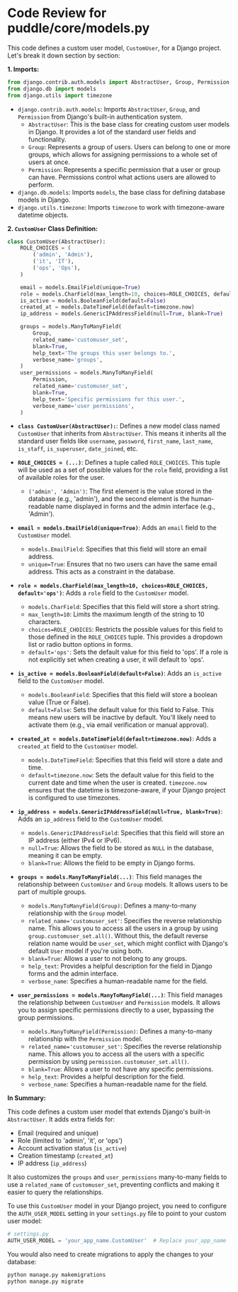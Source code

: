 # Code Review for puddle/core/models.py

This code defines a custom user model, `CustomUser`, for a Django project. Let's break it down section by section:

**1. Imports:**

```python
from django.contrib.auth.models import AbstractUser, Group, Permission
from django.db import models
from django.utils import timezone
```

*   `django.contrib.auth.models`: Imports `AbstractUser`, `Group`, and `Permission` from Django's built-in authentication system.
    *   `AbstractUser`:  This is the base class for creating custom user models in Django. It provides a lot of the standard user fields and functionality.
    *   `Group`: Represents a group of users.  Users can belong to one or more groups, which allows for assigning permissions to a whole set of users at once.
    *   `Permission`: Represents a specific permission that a user or group can have.  Permissions control what actions users are allowed to perform.
*   `django.db.models`: Imports `models`, the base class for defining database models in Django.
*   `django.utils.timezone`: Imports `timezone` to work with timezone-aware datetime objects.

**2. `CustomUser` Class Definition:**

```python
class CustomUser(AbstractUser):
    ROLE_CHOICES = (
        ('admin', 'Admin'),
        ('it', 'IT'),
        ('ops', 'Ops'),
    )

    email = models.EmailField(unique=True)
    role = models.CharField(max_length=10, choices=ROLE_CHOICES, default='ops')
    is_active = models.BooleanField(default=False)
    created_at = models.DateTimeField(default=timezone.now)
    ip_address = models.GenericIPAddressField(null=True, blank=True)

    groups = models.ManyToManyField(
        Group,
        related_name='customuser_set',
        blank=True,
        help_text='The groups this user belongs to.',
        verbose_name='groups',
    )
    user_permissions = models.ManyToManyField(
        Permission,
        related_name='customuser_set',
        blank=True,
        help_text='Specific permissions for this user.',
        verbose_name='user permissions',
    )
```

*   **`class CustomUser(AbstractUser):`**: Defines a new model class named `CustomUser` that inherits from `AbstractUser`.  This means it inherits all the standard user fields like `username`, `password`, `first_name`, `last_name`, `is_staff`, `is_superuser`, `date_joined`, etc.

*   **`ROLE_CHOICES = (...)`**: Defines a tuple called `ROLE_CHOICES`. This tuple will be used as a set of possible values for the `role` field, providing a list of available roles for the user.
    *   `('admin', 'Admin')`:  The first element is the value stored in the database (e.g., 'admin'), and the second element is the human-readable name displayed in forms and the admin interface (e.g., 'Admin').

*   **`email = models.EmailField(unique=True)`**: Adds an `email` field to the `CustomUser` model.
    *   `models.EmailField`:  Specifies that this field will store an email address.
    *   `unique=True`:  Ensures that no two users can have the same email address. This acts as a constraint in the database.

*   **`role = models.CharField(max_length=10, choices=ROLE_CHOICES, default='ops')`**:  Adds a `role` field to the `CustomUser` model.
    *   `models.CharField`:  Specifies that this field will store a short string.
    *   `max_length=10`:  Limits the maximum length of the string to 10 characters.
    *   `choices=ROLE_CHOICES`:  Restricts the possible values for this field to those defined in the `ROLE_CHOICES` tuple.  This provides a dropdown list or radio button options in forms.
    *   `default='ops'`:  Sets the default value for this field to 'ops'.  If a role is not explicitly set when creating a user, it will default to 'ops'.

*   **`is_active = models.BooleanField(default=False)`**: Adds an `is_active` field to the `CustomUser` model.
    *   `models.BooleanField`:  Specifies that this field will store a boolean value (True or False).
    *   `default=False`:  Sets the default value for this field to False. This means new users will be inactive by default. You'll likely need to activate them (e.g., via email verification or manual approval).

*   **`created_at = models.DateTimeField(default=timezone.now)`**: Adds a `created_at` field to the `CustomUser` model.
    *   `models.DateTimeField`:  Specifies that this field will store a date and time.
    *   `default=timezone.now`:  Sets the default value for this field to the current date and time when the user is created. `timezone.now` ensures that the datetime is timezone-aware, if your Django project is configured to use timezones.

*   **`ip_address = models.GenericIPAddressField(null=True, blank=True)`**:  Adds an `ip_address` field to the `CustomUser` model.
    *   `models.GenericIPAddressField`: Specifies that this field will store an IP address (either IPv4 or IPv6).
    *   `null=True`: Allows the field to be stored as `NULL` in the database, meaning it can be empty.
    *   `blank=True`: Allows the field to be empty in Django forms.

*   **`groups = models.ManyToManyField(...)`**:  This field manages the relationship between `CustomUser` and `Group` models. It allows users to be part of multiple groups.
    *   `models.ManyToManyField(Group)`: Defines a many-to-many relationship with the `Group` model.
    *   `related_name='customuser_set'`:  Specifies the reverse relationship name.  This allows you to access all the users in a group by using `group.customuser_set.all()`.  Without this, the default reverse relation name would be `user_set`, which might conflict with Django's default `User` model if you're using both.
    *   `blank=True`:  Allows a user to not belong to any groups.
    *   `help_text`:  Provides a helpful description for the field in Django forms and the admin interface.
    *   `verbose_name`:  Specifies a human-readable name for the field.

*   **`user_permissions = models.ManyToManyField(...)`**:  This field manages the relationship between `CustomUser` and `Permission` models. It allows you to assign specific permissions directly to a user, bypassing the group permissions.
    *   `models.ManyToManyField(Permission)`: Defines a many-to-many relationship with the `Permission` model.
    *   `related_name='customuser_set'`:  Specifies the reverse relationship name.  This allows you to access all the users with a specific permission by using `permission.customuser_set.all()`.
    *   `blank=True`:  Allows a user to not have any specific permissions.
    *   `help_text`:  Provides a helpful description for the field.
    *   `verbose_name`:  Specifies a human-readable name for the field.

**In Summary:**

This code defines a custom user model that extends Django's built-in `AbstractUser`.  It adds extra fields for:

*   Email (required and unique)
*   Role (limited to 'admin', 'it', or 'ops')
*   Account activation status (`is_active`)
*   Creation timestamp (`created_at`)
*   IP address (`ip_address`)

It also customizes the `groups` and `user_permissions` many-to-many fields to use a `related_name` of `customuser_set`, preventing conflicts and making it easier to query the relationships.

To use this `CustomUser` model in your Django project, you need to configure the `AUTH_USER_MODEL` setting in your `settings.py` file to point to your custom user model:

```python
# settings.py
AUTH_USER_MODEL = 'your_app_name.CustomUser'  # Replace your_app_name
```

You would also need to create migrations to apply the changes to your database:

```bash
python manage.py makemigrations
python manage.py migrate
```
